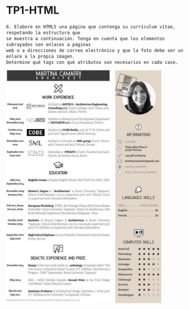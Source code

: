 # TP1-HTML  
~~~
6. Elabore en HTML5 una página que contenga su currículum vítae, respetando la estructura que
se muestra a continuación. Tenga en cuenta que los elementos subrayados son enlaces a páginas
web o a direcciones de correo electrónico y que la foto debe ser un enlace a la propia imagen.
Determine qué tags con qué atributos son necesarios en cada caso.
~~~  
![screen-curriculum](screen-curriculum.png "Curriculum")
